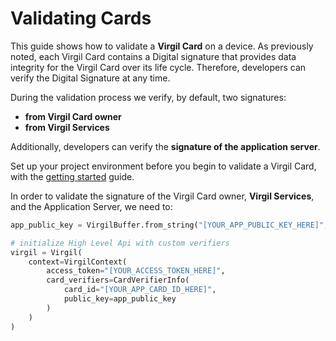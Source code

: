 # Validating Cards

This guide shows how to validate a **Virgil Card** on a device. As previously noted, each Virgil Card contains a Digital signature that provides data integrity for the Virgil Card over its life cycle. Therefore, developers can verify the Digital Signature at any time.

During the validation process we verify, by default, two signatures:
- **from Virgil Card owner**
- **from Virgil Services**

Additionally, developers can verify the **signature of the application server**.

Set up your project environment before you begin to validate a Virgil Card, with the [getting started](/documentation/guides/configuration/client-configuration.md) guide.

In order to validate the signature of the Virgil Card owner, **Virgil Services**, and the Application Server, we need to:

```python
app_public_key = VirgilBuffer.from_string("[YOUR_APP_PUBLIC_KEY_HERE]", "base64")

# initialize High Level Api with custom verifiers
virgil = Virgil(
    context=VirgilContext(
        access_token="[YOUR_ACCESS_TOKEN_HERE]",
        card_verifiers=CardVerifierInfo(
            card_id="[YOUR_APP_CARD_ID_HERE]",
            public_key=app_public_key
        )
    )
)
